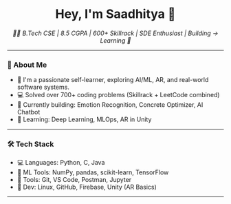 <h1 align="center">Hey, I'm Saadhitya 👋</h1>

<p align="center">
  <em>
    👨‍💻 B.Tech CSE | 8.5 CGPA | 600+ Skillrack | SDE Enthusiast | Building → Learning 🚀
  </em>
</p>

---

### 🚀 About Me

- 🧠 I'm a passionate self-learner, exploring AI/ML, AR, and real-world software systems.
- 💻 Solved over 700+ coding problems (Skillrack + LeetCode combined)
- 🎯 Currently building: Emotion Recognition, Concrete Optimizer, AI Chatbot
- 🌱 Learning: Deep Learning, MLOps, AR in Unity

---

### 🛠 Tech Stack

- 💻 Languages: Python, C, Java
- 🤖 ML Tools: NumPy, pandas, scikit-learn, TensorFlow
- 🧪 Tools: Git, VS Code, Postman, Jupyter
- 🔧 Dev: Linux, GitHub, Firebase, Unity (AR Basics)

---
